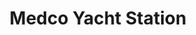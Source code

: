 ---
id: 14
imageSrc: '/projects/medcopic.jpg'
category: 'Utility Structures'
title: 'Medco Yacht Station'
location: "Lebanon"
client: "Medco"
description: "blablabla "
---